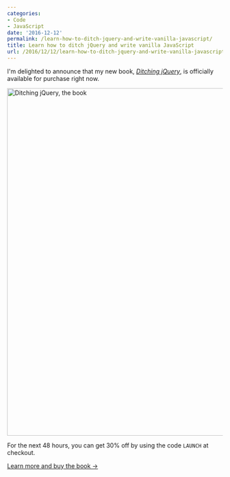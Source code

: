 ```yaml
---
categories:
- Code
- JavaScript
date: '2016-12-12'
permalink: /learn-how-to-ditch-jquery-and-write-vanilla-javascript/
title: Learn how to ditch jQuery and write vanilla JavaScript
url: /2016/12/12/learn-how-to-ditch-jquery-and-write-vanilla-javascript
---
```


I'm delighted to announce that my new book, *[Ditching jQuery](/ditching-jquery-book/)*, is officially available for purchase right now.

<a href="https://gomakethings.com/ditching-jquery-book/"><img src="https://gomakethings.com/wp-content/uploads/2016/12/ditching-jquery.jpg" alt="Ditching jQuery, the book" width="1440" height="810" class="aligncenter size-full wp-image-8390" /></a>

For the next 48 hours, you can get 30% off by using the code `LAUNCH` at checkout.

<a class="btn" href="https://gomakethings.com/ditching-jquery-book/">Learn more and buy the book &rarr;</a>